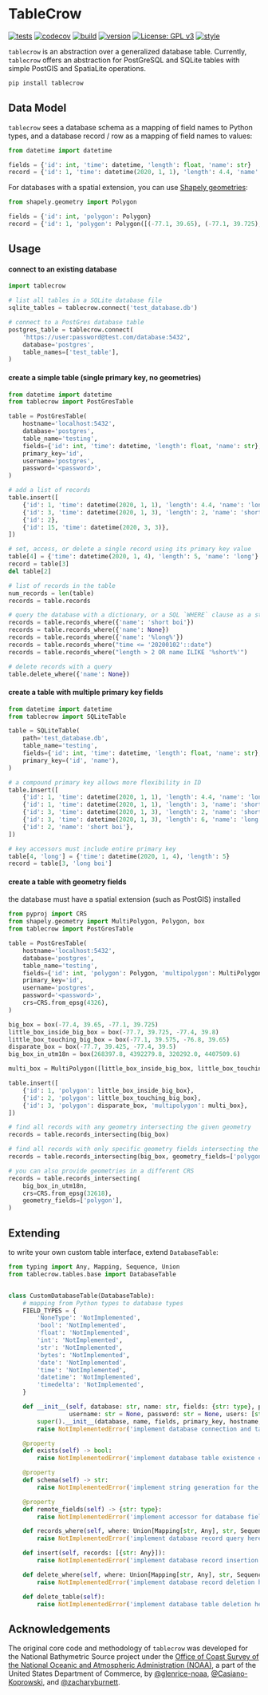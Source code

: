 # TableCrow

[![tests](https://github.com/zacharyburnett/TableCrow/workflows/tests/badge.svg)](https://github.com/zacharyburnett/TableCrow/actions?query=workflow%3Atests)
[![codecov](https://codecov.io/gh/zacharyburnett/tablecrow/branch/master/graph/badge.svg?token=FCJ2HXV0K6)](https://codecov.io/gh/zacharyburnett/tablecrow)
[![build](https://github.com/zacharyburnett/TableCrow/workflows/build/badge.svg)](https://github.com/zacharyburnett/TableCrow/actions?query=workflow%3Abuild)
[![version](https://img.shields.io/pypi/v/tablecrow)](https://pypi.org/project/tablecrow)
[![License: GPL v3](https://img.shields.io/badge/License-GPLv3-blue.svg)](https://www.gnu.org/licenses/gpl-3.0)
[![style](https://img.shields.io/badge/code%20style-black-000000.svg)](https://github.com/psf/black)

`tablecrow` is an abstraction over a generalized database table. Currently, `tablecrow` offers an abstraction for PostGreSQL and SQLite tables with
simple PostGIS and SpatiaLite operations.

```bash
pip install tablecrow
```

## Data Model

`tablecrow` sees a database schema as a mapping of field names to Python types, and a database record / row as a mapping of field names to values:

```python
from datetime import datetime

fields = {'id': int, 'time': datetime, 'length': float, 'name': str}
record = {'id': 1, 'time': datetime(2020, 1, 1), 'length': 4.4, 'name': 'long boi'}
```

For databases with a spatial extension, you can use [Shapely geometries](https://shapely.readthedocs.io/en/stable/manual.html#geometric-objects):

```python
from shapely.geometry import Polygon

fields = {'id': int, 'polygon': Polygon}
record = {'id': 1, 'polygon': Polygon([(-77.1, 39.65), (-77.1, 39.725), (-77.4, 39.725), (-77.4, 39.65), (-77.1, 39.65)])}
```

## Usage

#### connect to an existing database

```python
import tablecrow

# list all tables in a SQLite database file
sqlite_tables = tablecrow.connect('test_database.db')

# connect to a PostGres database table
postgres_table = tablecrow.connect(
    'https://user:password@test.com/database:5432',
    database='postgres',
    table_names=['test_table'],
)
```

#### create a simple table (single primary key, no geometries)

```python
from datetime import datetime
from tablecrow import PostGresTable

table = PostGresTable(
    hostname='localhost:5432',
    database='postgres',
    table_name='testing',
    fields={'id': int, 'time': datetime, 'length': float, 'name': str},
    primary_key='id',
    username='postgres',
    password='<password>',
)

# add a list of records
table.insert([
    {'id': 1, 'time': datetime(2020, 1, 1), 'length': 4.4, 'name': 'long boi'},
    {'id': 3, 'time': datetime(2020, 1, 3), 'length': 2, 'name': 'short boi'},
    {'id': 2},
    {'id': 15, 'time': datetime(2020, 3, 3)},
])

# set, access, or delete a single record using its primary key value
table[4] = {'time': datetime(2020, 1, 4), 'length': 5, 'name': 'long'}
record = table[3]
del table[2]

# list of records in the table
num_records = len(table)
records = table.records

# query the database with a dictionary, or a SQL `WHERE` clause as a string
records = table.records_where({'name': 'short boi'})
records = table.records_where({'name': None})
records = table.records_where({'name': '%long%'})
records = table.records_where("time <= '20200102'::date")
records = table.records_where("length > 2 OR name ILIKE '%short%'")

# delete records with a query
table.delete_where({'name': None})
```

#### create a table with multiple primary key fields

```python
from datetime import datetime
from tablecrow import SQLiteTable

table = SQLiteTable(
    path='test_database.db',
    table_name='testing',
    fields={'id': int, 'time': datetime, 'length': float, 'name': str},
    primary_key=('id', 'name'),
)

# a compound primary key allows more flexibility in ID
table.insert([
    {'id': 1, 'time': datetime(2020, 1, 1), 'length': 4.4, 'name': 'long boi'},
    {'id': 1, 'time': datetime(2020, 1, 1), 'length': 3, 'name': 'short boi'},
    {'id': 3, 'time': datetime(2020, 1, 3), 'length': 2, 'name': 'short boi'},
    {'id': 3, 'time': datetime(2020, 1, 3), 'length': 6, 'name': 'long boi'},
    {'id': 2, 'name': 'short boi'},
])

# key accessors must include entire primary key
table[4, 'long'] = {'time': datetime(2020, 1, 4), 'length': 5}
record = table[3, 'long boi']
```

#### create a table with geometry fields

the database must have a spatial extension (such as PostGIS) installed

```python
from pyproj import CRS
from shapely.geometry import MultiPolygon, Polygon, box
from tablecrow import PostGresTable

table = PostGresTable(
    hostname='localhost:5432',
    database='postgres',
    table_name='testing',
    fields={'id': int, 'polygon': Polygon, 'multipolygon': MultiPolygon},
    primary_key='id',
    username='postgres',
    password='<password>',
    crs=CRS.from_epsg(4326),
)

big_box = box(-77.4, 39.65, -77.1, 39.725)
little_box_inside_big_box = box(-77.7, 39.725, -77.4, 39.8)
little_box_touching_big_box = box(-77.1, 39.575, -76.8, 39.65)
disparate_box = box(-77.7, 39.425, -77.4, 39.5)
big_box_in_utm18n = box(268397.8, 4392279.8, 320292.0, 4407509.6)

multi_box = MultiPolygon([little_box_inside_big_box, little_box_touching_big_box])

table.insert([
    {'id': 1, 'polygon': little_box_inside_big_box},
    {'id': 2, 'polygon': little_box_touching_big_box},
    {'id': 3, 'polygon': disparate_box, 'multipolygon': multi_box},
])

# find all records with any geometry intersecting the given geometry
records = table.records_intersecting(big_box)

# find all records with only specific geometry fields intersecting the given geometry
records = table.records_intersecting(big_box, geometry_fields=['polygon'])

# you can also provide geometries in a different CRS
records = table.records_intersecting(
    big_box_in_utm18n,
    crs=CRS.from_epsg(32618),
    geometry_fields=['polygon'],
)
```

## Extending

to write your own custom table interface, extend `DatabaseTable`:

```python
from typing import Any, Mapping, Sequence, Union
from tablecrow.tables.base import DatabaseTable


class CustomDatabaseTable(DatabaseTable):
    # mapping from Python types to database types
    FIELD_TYPES = {
        'NoneType': 'NotImplemented',
        'bool': 'NotImplemented',
        'float': 'NotImplemented',
        'int': 'NotImplemented',
        'str': 'NotImplemented',
        'bytes': 'NotImplemented',
        'date': 'NotImplemented',
        'time': 'NotImplemented',
        'datetime': 'NotImplemented',
        'timedelta': 'NotImplemented',
    }

    def __init__(self, database: str, name: str, fields: {str: type}, primary_key: Union[str, Sequence[str]] = None, hostname: str = None,
                 username: str = None, password: str = None, users: [str] = None):
        super().__init__(database, name, fields, primary_key, hostname, username, password, users)
        raise NotImplementedError('implement database connection and table creation here')

    @property
    def exists(self) -> bool:
        raise NotImplementedError('implement database table existence check here')

    @property
    def schema(self) -> str:
        raise NotImplementedError('implement string generation for the database schema here')

    @property
    def remote_fields(self) -> {str: type}:
        raise NotImplementedError('implement accessor for database fields here')

    def records_where(self, where: Union[Mapping[str, Any], str, Sequence[str]]) -> [{str: Any}]:
        raise NotImplementedError('implement database record query here')

    def insert(self, records: [{str: Any}]):
        raise NotImplementedError('implement database record insertion here')

    def delete_where(self, where: Union[Mapping[str, Any], str, Sequence[str]]):
        raise NotImplementedError('implement database record deletion here')

    def delete_table(self):
        raise NotImplementedError('implement database table deletion here')
```

## Acknowledgements

The original core code and methodology of `tablecrow` was developed for the National Bathymetric Source project under
the [Office of Coast Survey of the National Oceanic and Atmospheric Administration (NOAA)](https://nauticalcharts.noaa.gov), a part of the United
States Department of Commerce, by [@glenrice-noaa](https://github.com/glenrice-noaa), [@Casiano-Koprowski](https://github.com/Casiano-Koprowski),
and [@zacharyburnett](https://github.com/zacharyburnett).
